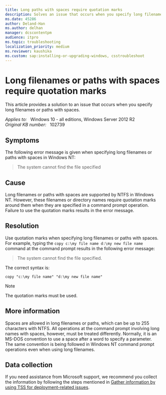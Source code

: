```yaml
---
title: Long paths with spaces require quotation marks
description: Solves an issue that occurs when you specify long filenames or paths with spaces.
ms.date: 45286
author: Deland-Han
ms.author: delhan
manager: dcscontentpm
audience: itpro
ms.topic: troubleshooting
localization_priority: medium
ms.reviewer: kaushika
ms.custom: sap:installing-or-upgrading-windows, csstroubleshoot
---
```

# Long filenames or paths with spaces require quotation marks

This article provides a solution to an issue that occurs when you specify long filenames or paths with spaces.

_Applies to:_ &nbsp; Windows 10 - all editions, Windows Server 2012 R2  
_Original KB number:_ &nbsp; 102739

## Symptoms

The following error message is given when specifying long filenames or paths with spaces in Windows NT:

> The system cannot find the file specified

## Cause

Long filenames or paths with spaces are supported by NTFS in Windows NT. However, these filenames or directory names require quotation marks around them when they are specified in a command prompt operation. Failure to use the quotation marks results in the error message.

## Resolution

Use quotation marks when specifying long filenames or paths with spaces. For example, typing the `copy c:\my file name d:\my new file name` command at the command prompt results in the following error message:

> The system cannot find the file specified.

The correct syntax is:

```console
copy "c:\my file name" "d:\my new file name"
```

> [!NOTE]
> The quotation marks must be used.

## More information

Spaces are allowed in long filenames or paths, which can be up to 255 characters with NTFS. All operations at the command prompt involving long names with spaces, however, must be treated differently. Normally, it is an MS-DOS convention to use a space after a word to specify a parameter. The same convention is being followed in Windows NT command prompt operations even when using long filenames.

## Data collection

If you need assistance from Microsoft support, we recommend you collect the information by following the steps mentioned in [Gather information by using TSS for deployment-related issues](../../windows-client/windows-troubleshooters/gather-information-using-tss-deployment.md).
